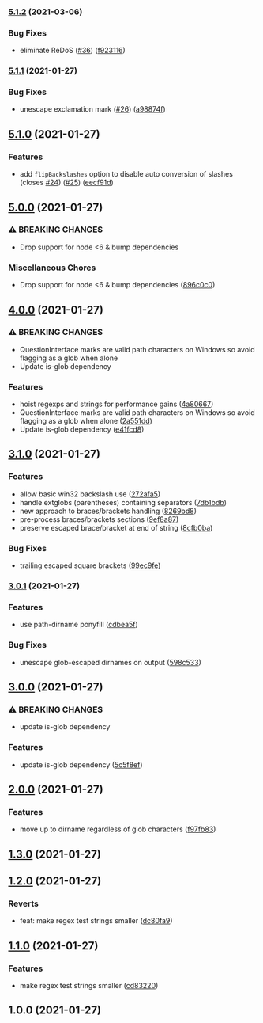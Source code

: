 ### [5.1.2](https://github.com/gulpjs/glob-parent/compare/v5.1.1...v5.1.2) (2021-03-06)


### Bug Fixes

* eliminate ReDoS ([#36](https://github.com/gulpjs/glob-parent/issues/36)) ([f923116](https://github.com/gulpjs/glob-parent/commit/f9231168b0041fea3f8f954b3cceb56269fc6366))

### [5.1.1](https://github.com/gulpjs/glob-parent/compare/v5.1.0...v5.1.1) (2021-01-27)


### Bug Fixes

* unescape exclamation mark ([#26](https://github.com/gulpjs/glob-parent/issues/26)) ([a98874f](https://github.com/gulpjs/glob-parent/commit/a98874f1a59e407f4fb1beb0db4efa8392da60bb))

## [5.1.0](https://github.com/gulpjs/glob-parent/compare/v5.0.0...v5.1.0) (2021-01-27)


### Features

* add `flipBackslashes` option to disable auto conversion of slashes (closes [#24](https://github.com/gulpjs/glob-parent/issues/24)) ([#25](https://github.com/gulpjs/glob-parent/issues/25)) ([eecf91d](https://github.com/gulpjs/glob-parent/commit/eecf91d5e3834ed78aee39c4eaaae654d76b87b3))

## [5.0.0](https://github.com/gulpjs/glob-parent/compare/v4.0.0...v5.0.0) (2021-01-27)


### ⚠ BREAKING CHANGES

* Drop support for node <6 & bump dependencies

### Miscellaneous Chores

* Drop support for node <6 & bump dependencies ([896c0c0](https://github.com/gulpjs/glob-parent/commit/896c0c00b4e7362f60b96e7fc295ae929245255a))

## [4.0.0](https://github.com/gulpjs/glob-parent/compare/v3.1.0...v4.0.0) (2021-01-27)


### ⚠ BREAKING CHANGES

* QuestionInterface marks are valid path characters on Windows so avoid flagging as a glob when alone
* Update is-glob dependency

### Features

* hoist regexps and strings for performance gains ([4a80667](https://github.com/gulpjs/glob-parent/commit/4a80667c69355c76a572a5892b0f133c8e1f457e))
* QuestionInterface marks are valid path characters on Windows so avoid flagging as a glob when alone ([2a551dd](https://github.com/gulpjs/glob-parent/commit/2a551dd0dc3235e78bf3c94843d4107072d17841))
* Update is-glob dependency ([e41fcd8](https://github.com/gulpjs/glob-parent/commit/e41fcd895d1f7bc617dba45c9d935a7949b9c281))

## [3.1.0](https://github.com/gulpjs/glob-parent/compare/v3.0.1...v3.1.0) (2021-01-27)


### Features

* allow basic win32 backslash use ([272afa5](https://github.com/gulpjs/glob-parent/commit/272afa5fd070fc0f796386a5993d4ee4a846988b))
* handle extglobs (parentheses) containing separators ([7db1bdb](https://github.com/gulpjs/glob-parent/commit/7db1bdb0756e55fd14619e8ce31aa31b17b117fd))
* new approach to braces/brackets handling ([8269bd8](https://github.com/gulpjs/glob-parent/commit/8269bd89290d99fac9395a354fb56fdcdb80f0be))
* pre-process braces/brackets sections ([9ef8a87](https://github.com/gulpjs/glob-parent/commit/9ef8a87f66b1a43d0591e7a8e4fc5a18415ee388))
* preserve escaped brace/bracket at end of string ([8cfb0ba](https://github.com/gulpjs/glob-parent/commit/8cfb0ba84202d51571340dcbaf61b79d16a26c76))


### Bug Fixes

* trailing escaped square brackets ([99ec9fe](https://github.com/gulpjs/glob-parent/commit/99ec9fecc60ee488ded20a94dd4f18b4f55c4ccf))

### [3.0.1](https://github.com/gulpjs/glob-parent/compare/v3.0.0...v3.0.1) (2021-01-27)


### Features

* use path-dirname ponyfill ([cdbea5f](https://github.com/gulpjs/glob-parent/commit/cdbea5f32a58a54e001a75ddd7c0fccd4776aacc))


### Bug Fixes

* unescape glob-escaped dirnames on output ([598c533](https://github.com/gulpjs/glob-parent/commit/598c533bdf49c1428bc063aa9b8db40c5a86b030))

## [3.0.0](https://github.com/gulpjs/glob-parent/compare/v2.0.0...v3.0.0) (2021-01-27)


### ⚠ BREAKING CHANGES

* update is-glob dependency

### Features

* update is-glob dependency ([5c5f8ef](https://github.com/gulpjs/glob-parent/commit/5c5f8efcee362a8e7638cf8220666acd8784f6bd))

## [2.0.0](https://github.com/gulpjs/glob-parent/compare/v1.3.0...v2.0.0) (2021-01-27)


### Features

* move up to dirname regardless of glob characters ([f97fb83](https://github.com/gulpjs/glob-parent/commit/f97fb83be2e0a9fc8d3b760e789d2ecadd6aa0c2))

## [1.3.0](https://github.com/gulpjs/glob-parent/compare/v1.2.0...v1.3.0) (2021-01-27)

## [1.2.0](https://github.com/gulpjs/glob-parent/compare/v1.1.0...v1.2.0) (2021-01-27)


### Reverts

* feat: make regex test strings smaller ([dc80fa9](https://github.com/gulpjs/glob-parent/commit/dc80fa9658dca20549cfeba44bbd37d5246fcce0))

## [1.1.0](https://github.com/gulpjs/glob-parent/compare/v1.0.0...v1.1.0) (2021-01-27)


### Features

* make regex test strings smaller ([cd83220](https://github.com/gulpjs/glob-parent/commit/cd832208638f45169f986d80fcf66e401f35d233))

## 1.0.0 (2021-01-27)

